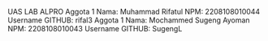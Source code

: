 UAS LAB ALPRO
Aggota 1 Nama: Muhammad Rifatul NPM: 2208108010044 Username GITHUB: rifal3
Aggota 1 Nama: Mochammed Sugeng Ayoman NPM: 2208108010043 Username GITHUB: SugengL
